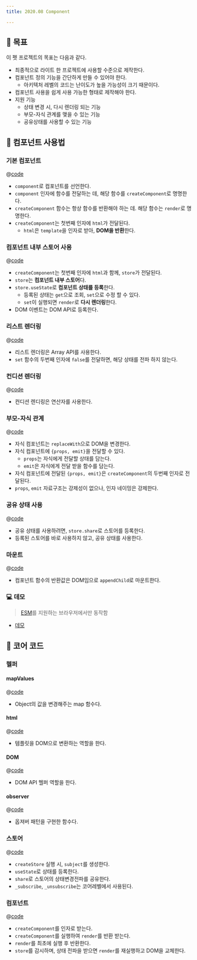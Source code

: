 ```yaml
---
title: 2020.08 Component

---
```


## 🤔 목표
이 펫 프로젝트의 목표는 다음과 같다.

- 최종적으로 라이트 한 프로젝트에 사용할 수준으로 제작한다.
- 컴포넌트 정의 기능을 간단하게 만들 수 있어야 한다.
  - 아키텍처 레벨의 코드는 난이도가 높을 가능성이 크기 때문이다. 
- 컴포넌트 사용을 쉽게 사용 가능한 형태로 제작해야 한다.
- 지원 기능
  - 상태 변경 시, 다시 렌더링 되는 기능
  - 부모-자식 관계를 맺을 수 있는 기능
  - 공유상태를 사용할 수 있는 기능

## 📄 컴포넌트 사용법
### 기본 컴포넌트
@[code](@/docs/fe-dev/pet-project/component/2020-08-component/BasicComponent.js)

- `component`로 컴포넌트를 선언한다.
- `component` 인자에 함수를 전달하는 데, 해당 함수를 `createComponent`로 명명한다.
- `createComponent` 함수는 항상 함수를 반환해야 하는 데. 해당 함수는 `render`로 명명한다.
- `createComponent`는 첫번째 인자에 `html`가 전달된다.
  - `html`은 `template`을 인자로 받아, **DOM을 반환**한다.
 

### 컴포넌트 내부 스토어 사용
@[code](@/docs/fe-dev/pet-project/component/2020-08-component/CounterComponent.js)

- `createComponent`는 첫번째 인자에 `html`과 함께, `store`가 전달된다.
- `store`는 **컴포넌트 내부 스토어**다.
- `store.useState`로 **컴포넌트 상태를 등록**한다.
  - 등록된 상태는 `get`으로 조회, `set`으로 수정 할 수 있다.
  - `set`이 실행되면 `render`로 **다시 렌더링**한다.
- DOM 이벤트는 DOM API로 등록한다.

### 리스트 렌더링
@[code](@/docs/fe-dev/pet-project/component/2020-08-component/ListComponent.js)

- 리스트 렌더링은 Array API를 사용한다.
- `set` 함수의 두번째 인자에 `false`를 전달하면, 해당 상태를 전파 하지 않는다.

### 컨디션 렌더링
@[code](@/docs/fe-dev/pet-project/component/2020-08-component/ConditionComponent.js)

- 컨디션 렌디링은 연산자를 사용한다.

### 부모-자식 관계
@[code](@/docs/fe-dev/pet-project/component/2020-08-component/ParentChild.js)

- 자식 컴포넌트는 `replaceWith`으로 DOM을 변경한다.
- 자식 컴포넌트에 `{props, emit}`을 전달할 수 있다.
  - `props`는 자식에게 전달할 상태를 담는다.
  - `emit`은 자식에게 전달 받을 함수를 담는다.
- 자식 컴포넌트에 전달된 `{props, emit}`은 `createComponent`의 두번째 인자로 전달된다.
- `props`, `emit` 자료구조는 강제성이 없으나, 인자 네이밍은 강제한다.

### 공유 상태 사용
@[code](@/docs/fe-dev/pet-project/component/2020-08-component/SharedState.js)

- 공유 상태를 사용하려면, `store.share`로 스토어를 등록한다.
- 등록된 스토어를 바로 사용하지 않고, 공유 상태를 사용한다.

### 마운트
@[code](@/docs/fe-dev/pet-project/component/2020-08-component/app.js)

- 컴포넌트 함수의 반환값은 DOM임으로 `appendChild`로 마운트한다.

### 💻 데모
> [ESM](https://developer.mozilla.org/ko/docs/Web/JavaScript/Guide/Modules)를 지원하는 브라우저에서만 동작함

- [데모](https://the-next-web-research-lab.github.io/docs/fe-dev/pet-project/component/2020-08-component/index.html)

## 📄 코어 코드
### 헬퍼
#### mapValues
@[code](@/docs/fe-dev/pet-project/component/2020-08-component/core/helper/map-values.js)

- Object의 값을 변경해주는 map 함수다.

#### html
@[code](@/docs/fe-dev/pet-project/component/2020-08-component/core/helper/html.js)

- 템플릿을 DOM으로 변환하는 역할을 한다.


#### DOM
@[code](@/docs/fe-dev/pet-project/component/2020-08-component/core/helper/dom.js)

- DOM API 헬퍼 역할을 한다.

#### observer
@[code](@/docs/fe-dev/pet-project/component/2020-08-component/core/helper/observer.js)

- 옵져버 패턴을 구현한 함수다.

### 스토어
@[code](@/docs/fe-dev/pet-project/component/2020-08-component/core/store.js)

- `createStore` 실행 시, `subject`를 생성한다.
- `useState`로 상태를 등록한다.
- `share`로 스토어의 상태변경전파를 공유한다.
- `_subscribe`, `_unsubscribe`는 코어레벨에서 사용된다.

### 컴포넌트
@[code](@/docs/fe-dev/pet-project/component/2020-08-component/core/component.js)

- `createComponent`를 인자로 받는다.
- `createComponent`를 실행하여 `render`를 반환 받는다.
- `render`를 최초에 실행 후 반환한다.
- `store`를 감시하며, 상태 전파을 받으면 `render`를 재실행하고 DOM을 교체한다.
